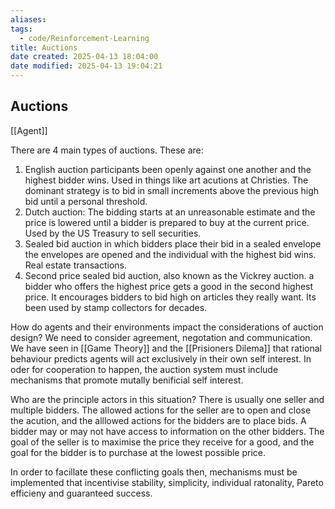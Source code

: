 ```yaml
---
aliases:
tags:
  - code/Reinforcement-Learning
title: Auctions
date created: 2025-04-13 18:04:00
date modified: 2025-04-13 19:04:21
---
```

## Auctions

[[Agent]]


There are 4 main types of auctions.  These are: 

1. English auction participants been openly against one another and the highest bidder wins.  Used in things like art acutions at Christies.  The dominant strategy is to bid in small increments above the previous high bid until a personal threshold.
2. Dutch auction: The bidding starts at an unreasonable estimate and the price is lowered until a bidder is prepared to buy at the current price.  Used by the US Treasury to sell securities.
3. Sealed bid auction in which bidders place their bid in a sealed envelope the envelopes are opened and the individual with the highest bid wins. Real estate transactions.
4.  Second price sealed bid auction, also known as the Vickrey auction. a bidder who offers the highest price gets a good in the second highest price. It encourages bidders to bid high on articles they really want.  Its been used by stamp collectors for decades.

How do agents and their environments impact the considerations of auction design?  We need to consider agreement, negotation and communication.  We have seen in [[Game Theory]] and the [[Prisioners Dilema]] that rational behaviour predicts agents will act exclusively in their own self interest.  In oder for cooperation to happen, the auction system must include mechanisms that promote mutally benificial self interest.

Who are the principle actors in this situation?  There is usually one seller and multiple bidders.  The allowed actions for the seller are to open and close the acution, and the alllowed actions for the bidders are to place bids.  A bidder may or may not have access to information on the other bidders.  The goal of the seller is to maximise the price they receive for a good, and the goal for the bidder is to purchase at the lowest possible price.

In order to facillate these conflicting goals then, mechanisms must be implemented that incentivise stability, simplicity, individual ratonality, Pareto efficieny and guaranteed success.



